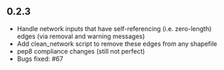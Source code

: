 ## 0.2.3

- Handle network inputs that have self-referencing (i.e. zero-length) edges
  (via removal and warning messages)
- Add clean_network script to remove these edges from any shapefile
- pep8 compliance changes (still not perfect)
- Bugs fixed:
    #67
